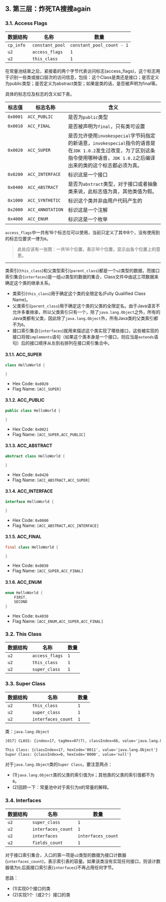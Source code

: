 
## 3. 第三层：炸死TA搜搜again

### 3.1. Access Flags

| 数据结构         | 名称                  | 数量                      |
| ---------------- | --------------------- | ------------------------- |
| `cp_info`        | `constant_pool`       | `constant_pool_count - 1` |
| `u2`             | `access_flags`        | `1`                       |
| `u2`             | `this_class`          | `1`                       |

在常量池结束之后，紧接着的两个字节代表访问标志(access_flags)，这个标志用于识别一些类或接口层次的访问信息，包括：这个Class是类还是接口；是否定义为public类型；是否定义为abstract类型；如果是类的话，是否被声明为final等。

具体的标志位及标志的含义如下表。

| 标志值   | 标志名称         | 含义                                                         |
| -------- | ---------------- | ------------------------------------------------------------ |
| `0x0001` | `ACC_PUBLIC`     | 是否为`public`类型                                           |
| `0x0010` | `ACC_FINAL`      | 是否被声明为`final`，只有类可设置                            |
| `0x0020` | `ACC_SUPER`      | 是否允许使用`invokespecial`字节码指定的新语意，`invokespecial`指令的语音是在`JDK 1.0.2`发生过改变，为了区别这条指令使用哪种语音，`JDK 1.0.2`之后编译出来的类的这个标志都必须为真。 |
| `0x0200` | `ACC_INTERFACE`  | 标识这是一个接口                                             |
| `0x0400` | `ACC_ABSTRACT`   | 是否为`abstract`类型，对于接口或者抽象类来说，此标志值为真，其他类值为假。 |
| `0x1000` | `ACC_SYNTHETIC`  | 标识这个类并非由用户代码产生的                               |
| `0x2000` | `ACC_ANNOTATION` | 标识这是一个注解                                             |
| `0x4000` | `ACC_ENUM`       | 标识这是一个枚举                                             |
`access_flags`中一共有16个标志位可以使用，当前只定义了其中8个，没有使用到的标志位要求一律为`0`。

> 此处应该有一张图：一共16个位置，表示16个位置，显示出各个位置上的意思。

<hr/>

类索引(`this_class`)和父类型索引(`parent_class`)都是一个`u2`类型的数据，而接口索引集合(`interfaces`)是一组`u2`类型的数据的集合，Class文件中由这三项数据来确定这个类的继承关系。

- 类索引(`this_class`)用于确定这个类的全限定名(Fully Qualified Class Name)。
- 父类索引(`parent_class`)用于确定这个类的父类的全限定名。由于Java语言不允许多重继承，所以父类索引只有一个，除了`java.lang.Object`之外，所有的Java类都有父类，因此除了`java.lang.Object`外，所有Java类的父类索引都不为`0`。
- 接口索引集合(`interfaces`)就用来描述这个类实现了哪些接口，这些被实现的接口将按`implements`语句（如果这个类本身是一个接口，则应当是`extends`语句）后的接口顺序从左到右排列在接口索引集合中。

#### 3.1.1. ACC_SUPER

```java
class HelloWorld {

}
```

- Hex Code: `0x0020`
- Flag Name: `[ACC_SUPER]`

#### 3.1.2. ACC_PUBLIC

```java
public class HelloWorld {

}
```

- Hex Code: `0x0021`
- Flag Name: `[ACC_SUPER,ACC_PUBLIC]`

#### 3.1.3. ACC_ABSTRACT

```java
abstract class HelloWorld {

}
```

- Hex Code: `0x0420`
- Flag Name: `[ACC_ABSTRACT,ACC_SUPER]`

#### 3.1.4. ACC_INTERFACE

```java
interface HelloWorld {

}
```

- Hex Code: `0x0600`
- Flag Name: `[ACC_ABSTRACT,ACC_INTERFACE]`

#### 3.1.5. ACC_FINAL

```java
final class HelloWorld {

}
```

- Hex Code: `0x0030`
- Flag Name: `[ACC_SUPER,ACC_FINAL]`

#### 3.1.6. ACC_ENUM

```java
enum HelloWorld {
    FIRST,
    SECOND
}
```

- Hex Code: `0x4030`
- Flag Name: `[ACC_ENUM,ACC_SUPER,ACC_FINAL]`

### 3.2. This Class

| 数据结构         | 名称                  | 数量                      |
| ---------------- | --------------------- | ------------------------- |
| `u2`             | `access_flags`        | `1`                       |
| `u2`             | `this_class`          | `1`                       |
| `u2`             | `super_class`         | `1`                       |

### 3.3. Super Class

| 数据结构         | 名称                  | 数量                      |
| ---------------- | --------------------- | ------------------------- |
| `u2`             | `this_class`          | `1`                       |
| `u2`             | `super_class`         | `1`                       |
| `u2`             | `interfaces_count`    | `1`                       |

类：`java.lang.Object`

```txt
|017| CLASS: {index=17, tagHex=07(7), classIndex=66, value='java.lang.Object', pattern='tag(2)-nameIndex(4)', hexCode='070042'}

This Class: {classIndex=17, hexCode='0011', value='java.lang.Object'}
Super Class: {classIndex=0, hexCode='0000', value='null'}
```

对于`java.lang.Object`类的`Super Class`，要注意两点：

- (1)`java.lang.Object`类的父类的索引值为`0`；其他类的父类的索引值都不为`0`。
- (2)回顾一下：常量池中对于索引为`0`的常量的解释。

### 3.4. Interfaces

| 数据结构         | 名称                  | 数量                      |
| ---------------- | --------------------- | ------------------------- |
| `u2`             | `super_class`         | `1`                       |
| `u2`             | `interfaces_count`    | `1`                       |
| `u2`             | `interfaces`          | `interfaces_count`        |
| `u2`             | `fields_count`        | `1`                       |

对于接口索引集合，入口的第一项是`u2`类型的数据为接口计数器(`interfaces_count`)，表示索引表的容量。如果该类没有实现任何接口，则该计数器值为`0`,后面接口索引表(`interfaces`)不再占用任何字节。

思路：

- (1)实现0个接口的类
- (2)实现1个（或2个）接口的类
